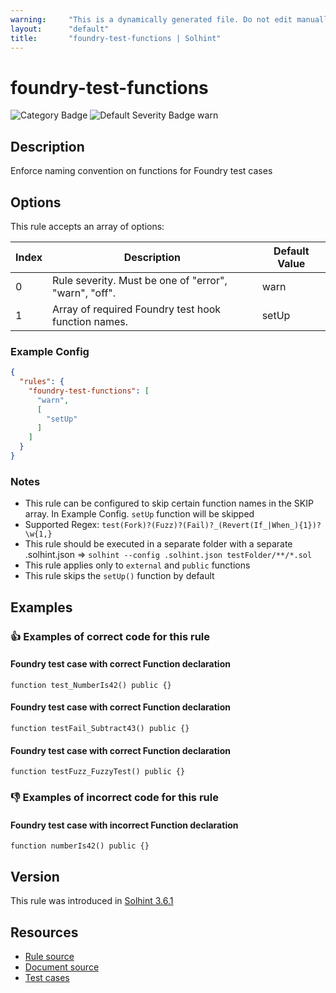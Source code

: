 ```yaml
---
warning:     "This is a dynamically generated file. Do not edit manually."
layout:      "default"
title:       "foundry-test-functions | Solhint"
---
```


# foundry-test-functions
![Category Badge](https://img.shields.io/badge/-Style%20Guide%20Rules-informational)
![Default Severity Badge warn](https://img.shields.io/badge/Default%20Severity-warn-yellow)

## Description
Enforce naming convention on functions for Foundry test cases

## Options
This rule accepts an array of options:

| Index | Description                                           | Default Value |
| ----- | ----------------------------------------------------- | ------------- |
| 0     | Rule severity. Must be one of "error", "warn", "off". | warn          |
| 1     | Array of required Foundry test hook function names.   | setUp         |


### Example Config
```json
{
  "rules": {
    "foundry-test-functions": [
      "warn",
      [
        "setUp"
      ]
    ]
  }
}
```

### Notes
- This rule can be configured to skip certain function names in the SKIP array. In Example Config. ```setUp``` function will be skipped
- Supported Regex: ```test(Fork)?(Fuzz)?(Fail)?_(Revert(If_|When_){1})?\w{1,}```
- This rule should be executed in a separate folder with a separate .solhint.json => ```solhint --config .solhint.json testFolder/**/*.sol```
- This rule applies only to `external` and `public` functions
- This rule skips the `setUp()` function by default

## Examples
### 👍 Examples of **correct** code for this rule

#### Foundry test case with correct Function declaration

```solidity
function test_NumberIs42() public {}
```

#### Foundry test case with correct Function declaration

```solidity
function testFail_Subtract43() public {}
```

#### Foundry test case with correct Function declaration

```solidity
function testFuzz_FuzzyTest() public {}
```

### 👎 Examples of **incorrect** code for this rule

#### Foundry test case with incorrect Function declaration

```solidity
function numberIs42() public {}
```

## Version
This rule was introduced in [Solhint 3.6.1](https://github.com/protofire/solhint/blob/v3.6.1)

## Resources
- [Rule source](https://github.com/protofire/solhint/blob/master/lib/rules/naming/foundry-test-functions.js)
- [Document source](https://github.com/protofire/solhint/blob/master/docs/rules/naming/foundry-test-functions.md)
- [Test cases](https://github.com/protofire/solhint/blob/master/test/rules/naming/foundry-test-functions.js)
